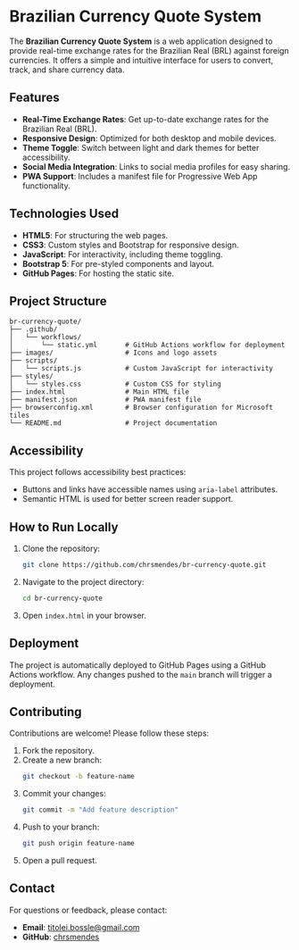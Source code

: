 # Brazilian Currency Quote System

The **Brazilian Currency Quote System** is a web application designed to provide real-time exchange rates for the Brazilian Real (BRL) against foreign currencies. It offers a simple and intuitive interface for users to convert, track, and share currency data.

## Features

- **Real-Time Exchange Rates**: Get up-to-date exchange rates for the Brazilian Real (BRL).
- **Responsive Design**: Optimized for both desktop and mobile devices.
- **Theme Toggle**: Switch between light and dark themes for better accessibility.
- **Social Media Integration**: Links to social media profiles for easy sharing.
- **PWA Support**: Includes a manifest file for Progressive Web App functionality.

## Technologies Used

- **HTML5**: For structuring the web pages.
- **CSS3**: Custom styles and Bootstrap for responsive design.
- **JavaScript**: For interactivity, including theme toggling.
- **Bootstrap 5**: For pre-styled components and layout.
- **GitHub Pages**: For hosting the static site.

## Project Structure

```
br-currency-quote/
├── .github/
│   └── workflows/
│       └── static.yml       # GitHub Actions workflow for deployment
├── images/                  # Icons and logo assets
├── scripts/
│   └── scripts.js           # Custom JavaScript for interactivity
├── styles/
│   └── styles.css           # Custom CSS for styling
├── index.html               # Main HTML file
├── manifest.json            # PWA manifest file
├── browserconfig.xml        # Browser configuration for Microsoft tiles
└── README.md                # Project documentation
```

## Accessibility

This project follows accessibility best practices:

- Buttons and links have accessible names using `aria-label` attributes.
- Semantic HTML is used for better screen reader support.

## How to Run Locally

1. Clone the repository:
   ```bash
   git clone https://github.com/chrsmendes/br-currency-quote.git
   ```
2. Navigate to the project directory:
   ```bash
   cd br-currency-quote
   ```
3. Open `index.html` in your browser.

## Deployment

The project is automatically deployed to GitHub Pages using a GitHub Actions workflow. Any changes pushed to the `main` branch will trigger a deployment.

## Contributing

Contributions are welcome! Please follow these steps:

1. Fork the repository.
2. Create a new branch:
   ```bash
   git checkout -b feature-name
   ```
3. Commit your changes:
   ```bash
   git commit -m "Add feature description"
   ```
4. Push to your branch:
   ```bash
   git push origin feature-name
   ```
5. Open a pull request.

## Contact

For questions or feedback, please contact:

- **Email**: titolei.bossle@gmail.com
- **GitHub**: [chrsmendes](https://github.com/chrsmendes)
